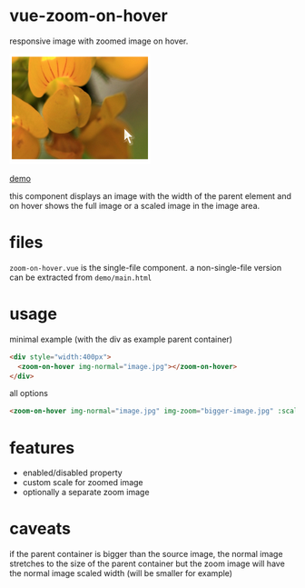# vue-zoom-on-hover
responsive image with zoomed image on hover.

![example image](demo/example.png?raw=true)

[demo](http://htmlpreview.github.io/?https://github.com/Intera/vue-zoom-on-hover/blob/master/demo/main.html)

this component displays an image with the width of the parent element and on hover shows the full image or a scaled image in the image area.

# files
`zoom-on-hover.vue` is the single-file component. a non-single-file version can be extracted from `demo/main.html`

# usage
minimal example (with the div as example parent container)
```html
<div style="width:400px">
  <zoom-on-hover img-normal="image.jpg"></zoom-on-hover>
</div>
```

all options
```html
<zoom-on-hover img-normal="image.jpg" img-zoom="bigger-image.jpg" :scale="1.5" :disabled="true"></zoom-on-hover>
```

# features
* enabled/disabled property
* custom scale for zoomed image
* optionally a separate zoom image

# caveats
if the parent container is bigger than the source image, the normal image stretches to the size of the parent container but the zoom image will have the normal image scaled width (will be smaller for example)
